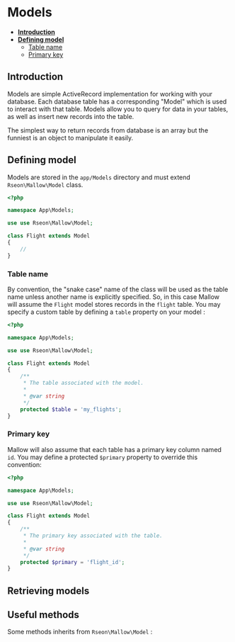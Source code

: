 # Models

- **[Introduction](/models?id=introduction)**
- **[Defining model](/models?id=defining-model)**
    - [Table name](/models?id=table-name)
    - [Primary key](/models?id=primary-key)


## Introduction

Models are simple ActiveRecord implementation for working with your database.
Each database table has a corresponding "Model" which is used to interact with that table.
Models allow you to query for data in your tables, as well as insert new records into the table.

The simplest way to return records from database is an array but the funniest is an object to manipulate it easily.


## Defining model

Models are stored in the `app/Models` directory and must extend `Rseon\Mallow\Model` class.

```php
<?php

namespace App\Models;

use use Rseon\Mallow\Model;

class Flight extends Model
{
    //
}
```

### Table name

By convention, the "snake case" name of the class will be used as the table name unless another name is explicitly
specified. So, in this case Mallow will assume the `Flight` model stores records in the `flight` table.
You may specify a custom table by defining a `table` property on your model :

```php
<?php

namespace App\Models;

use use Rseon\Mallow\Model;

class Flight extends Model
{
    /**
     * The table associated with the model.
     *
     * @var string
     */
    protected $table = 'my_flights';
}
```

### Primary key

Mallow will also assume that each table has a primary key column named `id`.
You may define a protected `$primary` property to override this convention:

```php
<?php

namespace App\Models;

use use Rseon\Mallow\Model;

class Flight extends Model
{
    /**
     * The primary key associated with the table.
     *
     * @var string
     */
    protected $primary = 'flight_id';
}
```


## Retrieving models




## Useful methods

Some methods inherits from `Rseon\Mallow\Model` :

```php
```
